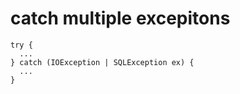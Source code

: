 catch multiple excepitons
=========================

```
try { 
  ...
} catch (IOException | SQLException ex) { 
  ...
}
```
